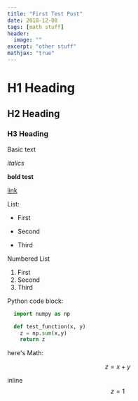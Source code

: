 ```yaml
---
title: "First Test Post"
date: 2018-12-08
tags: [math stuff]
header:
  image: ""
excerpt: "other stuff"
mathjax: "true"
---
```


# H1 Heading

## H2 Heading

### H3 Heading

Basic text

*italics*

**bold test**

[link](https://youtube.com)

List:
* First
+ Second
- Third

Numbered List
1. First
2. Second
3. Third

Python code block:
```python
  import numpy as np

  def test_function(x, y)
    z = np.sum(x,y)
    return z
```

here's Math:

$$z=x+y$$

inline $$z=1$$
